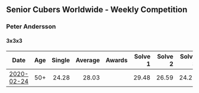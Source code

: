 ## Senior Cubers Worldwide - Weekly Competition
### Peter Andersson

#### 3x3x3

| Date | Age | Single | Average | Awards | Solve 1 | Solve 2 | Solve 3 | Solve 4 | Solve 5 | Video |
| :--: | :--: | --: | --: | :--: | --: | --: | --: | --: | --: | :-- |
| [2020-02-24](../3x3x3/2020-02-24.md) | 50+ | 24.28 | 28.03 |  | 29.48 | 26.59 | 24.28 | 30.77 | 28.01 | [Link](https://www.facebook.com/events/2558750947697073/permalink/2563790660526435/) |

